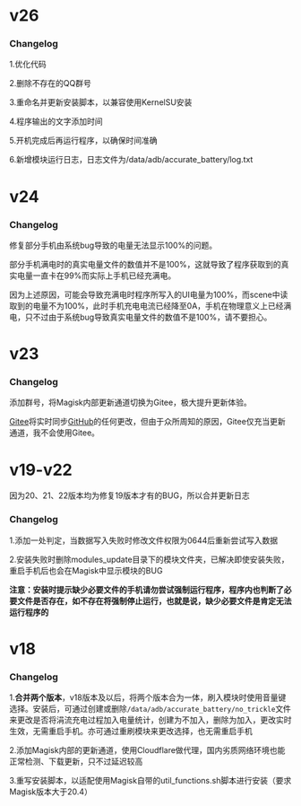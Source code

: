 # v26

### Changelog

1.优化代码

2.删除不存在的QQ群号

3.重命名并更新安装脚本，以兼容使用KernelSU安装

4.程序输出的文字添加时间

5.开机完成后再运行程序，以确保时间准确

6.新增模块运行日志，日志文件为/data/adb/accurate_battery/log.txt



# v24

### Changelog

修复部分手机由系统bug导致的电量无法显示100%的问题。

部分手机满电时的真实电量文件的数值并不是100%，这就导致了程序获取到的真实电量一直卡在99%而实际上手机已经充满电。

因为上述原因，可能会导致充满电时程序所写入的UI电量为100%，而scene中读取到的电量不为100%，此时手机充电电流已经降至0A，手机在物理意义上已经满电，只不过由于系统bug导致真实电量文件的数值不是100%，请不要担心。

# v23

### Changelog

添加群号，将Magisk内部更新通道切换为Gitee，极大提升更新体验。

[Gitee](https://gitee.com/chase535/turbo-charge)将实时同步[GitHub](https://github.com/chase535/turbo-charge)的任何更改，但由于众所周知的原因，Gitee仅充当更新通道，我不会使用Gitee。

# v19-v22

因为20、21、22版本均为修复19版本才有的BUG，所以合并更新日志

### Changelog

1.添加一处判定，当数据写入失败时修改文件权限为0644后重新尝试写入数据

2.安装失败时删除modules_update目录下的模块文件夹，已解决即使安装失败，重启手机后也会在Magisk中显示模块的BUG

**注意：安装时提示缺少必要文件的手机请勿尝试强制运行程序，程序内也判断了必要文件是否存在，如不存在将强制停止运行，也就是说，缺少必要文件是肯定无法运行程序的**

# v18

### Changelog

1.**合并两个版本**，v18版本及以后，将两个版本合为一体，刷入模块时使用音量键选择。安装后，可通过创建或删除`/data/adb/accurate_battery/no_trickle`文件来更改是否将涓流充电过程加入电量统计，创建为不加入，删除为加入，更改实时生效，无需重启手机。亦可通过重刷模块来更改选择，也无需重启手机

2.添加Magisk内部的更新通道，使用Cloudflare做代理，国内劣质网络环境也能正常检测、下载更新，只不过延迟较高

3.重写安装脚本，以适配使用Magisk自带的util_functions.sh脚本进行安装（要求Magisk版本大于20.4）
